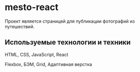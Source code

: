 # mesto-react
Проект является страницей для публикации фотографий из путешествий.

## Используемые технологии и техники

HTML, CSS, JavaScript, React

Flexbox, БЭМ, Grid, Адаптивная верстка
